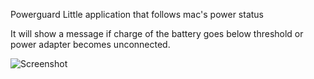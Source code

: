 Powerguard
Little application that follows mac's power status

It will show a message if charge of the battery goes below threshold or power adapter becomes unconnected.

![Screenshot]("Screenshots/base.png")
